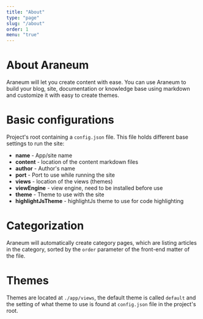 ```yaml
---
title: "About"
type: "page"
slug: "/about"
order: 1
menu: "true"
---
```


# About Araneum

Araneum will let you create content with ease.
You can use Araneum to build your blog, site, documentation or knowledge base using markdown and customize it with easy to create themes.

# Basic configurations

Project's root containing a `config.json` file. This file holds different base settings to run the site:

- **name** - App/site name
- **content** - location of the content markdown files
- **author** - Author's name
- **port** - Port to use while running the site
- **views** - location of the views (themes)
- **viewEngine** - view engine, need to be installed before use
- **theme** - Theme to use with the site
- **highlightJsTheme** - highlightJs theme to use for code highlighting

# Categorization

Araneum will automatically create category pages, which are listing articles in the category, sorted by the `order` parameter of the front-end matter of the file.

# Themes

Themes are located at `./app/views`, the default theme is called `default` and the setting of what theme to use is found at `config.json` file in the project's root.
